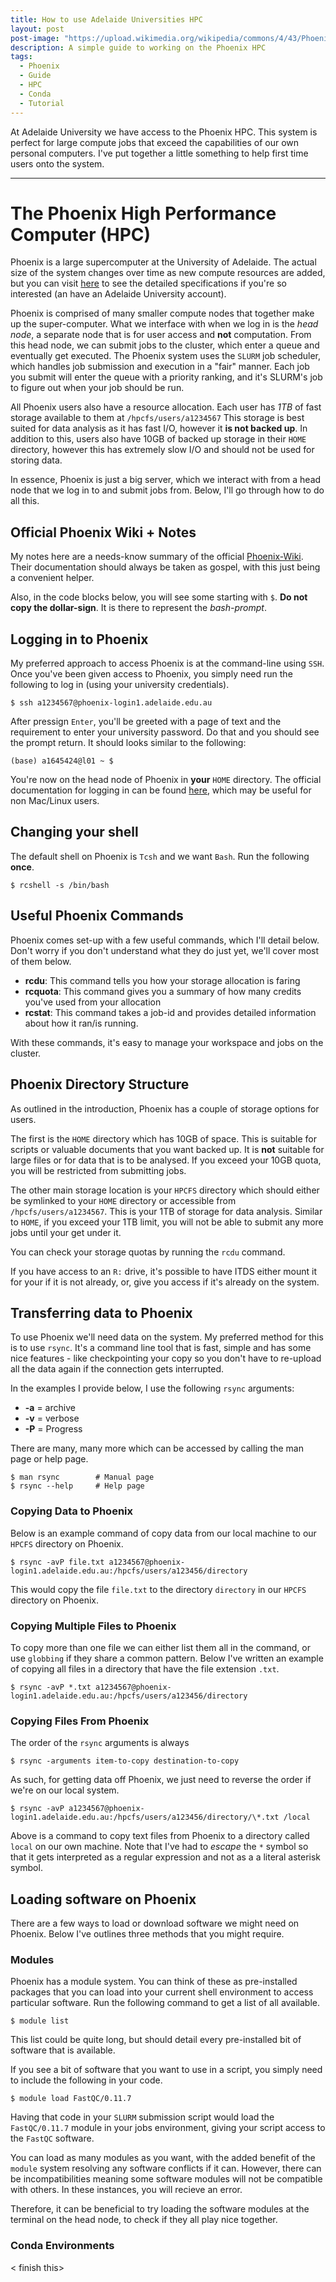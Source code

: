 ```yaml
---
title: How to use Adelaide Universities HPC
layout: post
post-image: "https://upload.wikimedia.org/wikipedia/commons/4/43/Phoenix-Fabelwesen.jpg"
description: A simple guide to working on the Phoenix HPC
tags:
  - Phoenix
  - Guide
  - HPC
  - Conda
  - Tutorial
---
```


At Adelaide University we have access to the Phoenix HPC. This system is perfect for large
compute jobs that exceed the capabilities of our own personal computers. I've put together
a little something to help first time users onto the system.

---

# The Phoenix High Performance Computer (HPC)

Phoenix is a large supercomputer at the University of Adelaide. The actual size of the system
changes over time as new compute resources are added, but you can visit [here][phoenix_allocations]
to see the detailed specifications if you're so interested (an have an Adelaide University account).

Phoenix is comprised of many smaller compute nodes that together make up the super-computer. What
we interface with when we log in is the _head node_, a separate node that is for user access and
**not** computation. From this head node, we can submit jobs to the cluster, which enter a queue
and eventually get executed. The Phoenix system uses the `SLURM` job scheduler, which handles job
submission and execution in a "fair" manner. Each job you submit will enter the queue with a
priority ranking, and it's SLURM's job to figure out when your job should be run.

All Phoenix users also have a resource allocation. Each user has _1TB_ of fast storage available
to them at `/hpcfs/users/a1234567` This storage is best suited for data analysis as it has
fast I/O, however it **is not backed up**. In addition to this, users also have
10GB of backed up storage in their `HOME` directory, however this has extremely slow I/O and should
not be used for storing data.

In essence, Phoenix is just a big server, which we interact with from a head node that we log in to
and submit jobs from. Below, I'll go through how to do all this.

## Official Phoenix Wiki + Notes

My notes here are a needs-know summary of the official [Phoenix-Wiki][phoenix_wiki]. Their
documentation should always be taken as gospel, with this just being a convenient helper.

Also, in the code blocks below, you will see some starting with `$`. **Do not copy the dollar-sign**.
It is there to represent the _bash-prompt_.

## Logging in to Phoenix

My preferred approach to access Phoenix is at the command-line using `SSH`. Once you've been given
access to Phoenix, you simply need run the following to log in (using your university credentials).

```{bash}
$ ssh a1234567@phoenix-login1.adelaide.edu.au
```

After pressign `Enter`, you'll be greeted with a page of text and the requirement to enter your university password. Do that and you should see the prompt return. It should looks similar to the following:

```{bash}
(base) a1645424@l01 ~ $
```

You're now on the head node of Phoenix in **your** `HOME` directory. The official documentation
for logging in can be found [here][phoenix_login], which may be useful for non Mac/Linux users.

## Changing your shell

The default shell on Phoenix is `Tcsh` and we want `Bash`. Run the following **once**.

```{bash}
$ rcshell -s /bin/bash
```

## Useful Phoenix Commands

Phoenix comes set-up with a few useful commands, which I'll detail below. Don't worry if you
don't understand what they do just yet, we'll cover most of them below.

- **rcdu**: This command tells you how your storage allocation is faring
- **rcquota**: This command gives you a summary of how many credits you've used from your allocation
- **rcstat**: This command takes a job-id and provides detailed information about how it ran/is
  running.

With these commands, it's easy to manage your workspace and jobs on the cluster.

## Phoenix Directory Structure

As outlined in the introduction, Phoenix has a couple of storage options for users.

The first is the `HOME` directory which has 10GB of space. This is suitable for scripts or valuable
documents that you want backed up. It is **not** suitable for large files or for data that is to
be analysed. If you exceed your 10GB quota, you will be restricted from submitting jobs.

The other main storage location is your `HPCFS` directory which should either be symlinked to your
`HOME` directory or accessible from `/hpcfs/users/a1234567`. This is your 1TB of storage for data
analysis. Similar to `HOME`, if you exceed your 1TB limit, you will not be able to submit any more
jobs until your get under it.

You can check your storage quotas by running the `rcdu` command.

If you have access to an `R:` drive, it's possible to have ITDS either mount it for your if it is
not already, or, give you access if it's already on the system.

## Transferring data to Phoenix

To use Phoenix we'll need data on the system. My preferred method for this is to use `rsync`. It's
a command line tool that is fast, simple and has some nice features - like checkpointing your copy
so you don't have to re-upload all the data again if the connection gets interrupted.

In the examples I provide below, I use the following `rsync` arguments:

- **-a** = archive
- **-v** = verbose
- **-P** = Progress

There are many, many more which can be accessed by calling the man page or help page.

```{bash}
$ man rsync        # Manual page
$ rsync --help     # Help page
```

### Copying Data to Phoenix

Below is an example command of copy data from our local machine to our `HPCFS` directory on Phoenix.

```{bash}
$ rsync -avP file.txt a1234567@phoenix-login1.adelaide.edu.au:/hpcfs/users/a123456/directory
```

This would copy the file `file.txt` to the directory `directory` in our `HPCFS` directory on Phoenix.

### Copying Multiple Files to Phoenix

To copy more than one file we can either list them all in the command, or use `globbing` if they
share a common pattern. Below I've written an example of copying all files in a directory that
have the file extension `.txt`.

```{bash}
$ rsync -avP *.txt a1234567@phoenix-login1.adelaide.edu.au:/hpcfs/users/a123456/directory
```

### Copying Files From Phoenix

The order of the `rsync` arguments is always

```{bash}
$ rsync -arguments item-to-copy destination-to-copy
```

As such, for getting data off Phoenix, we just need to reverse the order if we're on our local
system.

```{bash}
$ rsync -avP a1234567@phoenix-login1.adelaide.edu.au:/hpcfs/users/a123456/directory/\*.txt /local
```

Above is a command to copy text files from Phoenix to a directory called `local` on our own machine. Note that I've had to _escape_ the `*` symbol so that it gets interpreted as a regular expression
and not as a a literal asterisk symbol.

## Loading software on Phoenix

There are a few ways to load or download software we might need on Phoenix. Below I've outlines
three methods that you might require.

### Modules

Phoenix has a module system. You can think of these as pre-installed packages that you can load into
your current shell environment to access particular software. Run the following command to get a
list of all available.

```{bash}
$ module list
```

This list could be quite long, but should detail every pre-installed bit of software that is
available.

If you see a bit of software that you want to use in a script, you simply need to include the
following in your code.

```{bash}
$ module load FastQC/0.11.7
```

Having that code in your `SLURM` submission script would load the `FastQC/0.11.7` module in your
jobs environment, giving your script access to the `FastQC` software.

You can load as many modules as you want, with the added benefit of the `module` system resolving
any software conflicts if it can. However, there can be incompatibilities meaning some software
modules will not be compatible with others. In these instances, you will recieve an error.

Therefore, it can be beneficial to try loading the software modules at the terminal on the head node,
to check if they all play nice together.

### Conda Environments

< finish this>

<!-- Conda is a package management system

A really handy method for getting software is to create a conda environment. The Phoenix Wiki has a great guide on how to set up your Phoenix account to be able to create these environments: https://wiki.adelaide.edu.au/hpc/Anaconda

Conda environments are kind of like containers. They enable you to install a range of software locally without the hastle of you having to go through the manual process. It handles all of the nitty gritty, like permissions and install locations, so all you're left with is an environment that has the software you want.

You can create any number of environments, meaning it's often a good idea to create an environment for a specific analysis or bit of software that isn't available on Phoenix. You activate the environment at the beginning of a submission script on Phoenix, which makes all the software in the environment available, and then deactivate it at the end.

See the Wiki link above for examples of setting up your Phoenix account for conda and creating an environment with software.

**Local installation**

It's also possible to build software locally from source if it is not available on Phoenix as a module or not available as a conda install. For this I'd recommend creating your own software directory on your `FAST` drive and download software there.

This can get involved and cumbersome so I'd only do this as a last resort if the above two methods are not an option.

## Submitting jobs

Now that we've covered how to log on to Phoenix, copy data to Phoenix and get the software we need, we can look at running an analysis on Phoenix.

Let's say we have a script `task.sh` that we want to run. To submit this script to the resource management tool SLURM for job scheduling, we need to create a submission script. I've included a template of what I generally include in my submission scripts below. Let's say these go into a script `task_submission.sh`.

```
#!/bin/bash
#SBATCH --job-name=run_test_script
#SBATCH -p batch
#SBATCH -N 1
#SBATCH -n 1
#SBATCH -c 4
#SBATCH --time=02:00:00
#SBATCH --mem=8GB
#SBATCH -o /path/to/slurm/stdout_file/%x_%j.out
#SBATCH -e /path/to/slurm/stderr_file/%x_%j.err
#SBATCH --mail-type=END
#SBATCH --mail-type=FAIL
#SBATCH --mail-user=a1234567@adelaide.edu.au

## You can call a script
bash task.sh

## You can also write your code directly in the submission script
for i in {1..10}; do
    echo ${i}
done
```

These are some basic parameters which define the resources we're requesting of the Phoenix HPC. All are prefaced by the `#SBATCH` argument to indicate that they are parameters for the job scheduler. They are as follows:

- **#!/bin/bash** = shebang indicating this is a shell script
- **--job-name=run_test_script** = Name of the job we are running
- **-p batch** = The partition we are submitting the job to. Can be batch/cpu/skylake/skypool/highmem/etc...
- **-N 1** = Number of nodes we are requesting. Generally will be 1
- **-n 1** = Number of tasks per node we are requesting. Generally will be 1
- **-c 4** = Number of multi-threading cores to use for our task
- **--time=02:00:00** = Time in HH:MM:SS (max time 72hrs)
- **--mem=8GB** = Amount of memory for the job
- **-o /.../%x\_%j.out** = An output file that will have the job name (above) and job id. Records standard out
- **-e /.../%x\_%j.err** = An output file that will have the job name (above) and job id. Records standard error
- **--mail-type=END** = Email if the job ends
- **--mail-type=FAIL** = Email if the job fails
- **--mail-user=a1234567@adelaide.edu.au** = Email

Think about how you allocate resources. If you know you're doing a lightweight task then don't go requesting 3 days of wall-time and a tonne of memory. Getting your job to run on Phoenix is a balancing act between requesting parameters that are likely to get your job submitted quickly but also enough that they finish in a reasonable amount of time.

For example, if you asked for 1 day, 20 cores and 100Gb of memory, your job would sit in the queue for days and take a long time to being running. Once submitted it might run pretty quickly, but the excessive resources pushes the job down the queue meaning there is a huge submission delay.

On the other hand, if you rolled back to 8 cores and 20Gb, your job would likely fill in a resource gap and be submitted much faster. It might take a bit longer to run, but the shorter queue time and slightly longer run time would still have you coming out ahead compared to the overkill submission above.

Now we have a task script we want to run (`task.sh`) and have our submission script (`task_submission.sh`) that executes our task script. To submit the job to Phoenix we run the following command from the head node:

```
$ sbatch task_submission.sh
```

This will now queue our job and will run the code in `task.sh` with the resources we've requested in `task_submission.sh`

## Monitoring Jobs

It's possible to monitor the run time of jobs using the command `squeue -u a1234567`. This will provide you with a list of jobs that are currently submitted, what node they're running on and how long they've been running for. You can also check the state of a running job or a job that has finished running using the command `rcstat jobid` where _jobid_ is the numerical value assigned to a submitted job.

## Cancelling jobs

To cancel a job that is running, simply run the following code

```
$ scancel jobid
``` -->

[phoenix_wiki]: https://wiki.adelaide.edu.au/hpc/index.php/Main_Page
[phoenix_allocations]: https://wiki.adelaide.edu.au/hpc/Phoenix/Hardware
[phoenix_login]: https://wiki.adelaide.edu.au/hpc/Connecting_to_Phoenix
